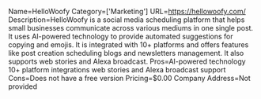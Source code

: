 Name=HelloWoofy
Category=['Marketing']
URL=https://hellowoofy.com/
Description=HelloWoofy is a social media scheduling platform that helps small businesses communicate across various mediums in one single post. It uses AI-powered technology to provide automated suggestions for copying and emojis. It is integrated with 10+ platforms and offers features like post creation scheduling blogs and newsletters management. It also supports web stories and Alexa broadcast.
Pros=AI-powered technology 10+ platform integrations web stories and Alexa broadcast support
Cons=Does not have a free version
Pricing=$0.00
Company Address=Not provided
